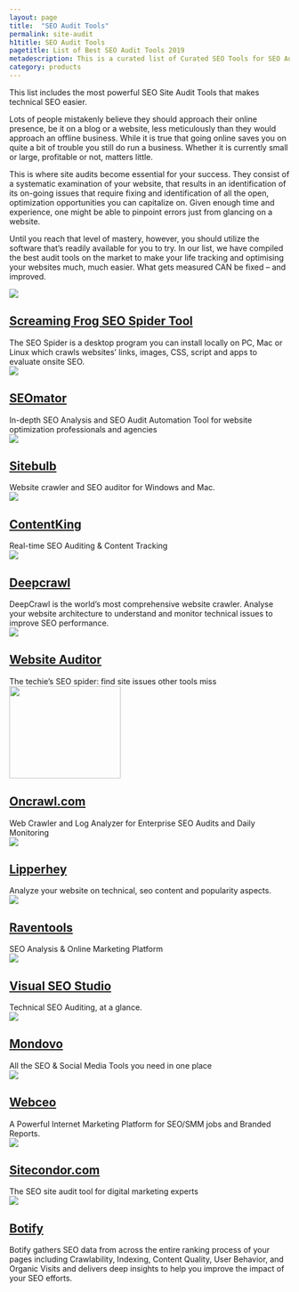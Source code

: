 ```yaml
---
layout: page
title:  "SEO Audit Tools"
permalink: site-audit
h1title: SEO Audit Tools
pagetitle: List of Best SEO Audit Tools 2019
metadescription: This is a curated list of Curated SEO Tools for SEO Audit Tools, links to various marketing websites, handpicked and time proven. Best SEO Audit Tools 2019.
category: products
---
```

This list includes the most powerful SEO Site Audit Tools that makes technical SEO easier.

Lots of people mistakenly believe they should approach their online presence, be it on a blog or a website, less meticulously than they would approach an offline business. While it is true that going online saves you on quite a bit of trouble you still do run a business. Whether it is currently small or large, profitable or not, matters little.

This is where site audits become essential for your success. They consist of a systematic examination of your website, that results in an identification of its on-going issues that require fixing and identification of all the open, optimization opportunities you can capitalize on. Given enough time and experience, one might be able to pinpoint errors just from glancing on a website.

Until you reach that level of mastery, however, you should utilize the software that’s readily available for you to try. In our list, we have compiled the best audit tools on the market to make your life tracking and optimising your websites much, much easier. What gets measured CAN be fixed – and improved.

<article class="resource">
<div class="resource__thumb"><img  src="/wp-content/uploads/2016/12/screaming-frog-seo-spider-tool-200x200.jpg"  /></div>
<div class="resource__info">
<h2 class="h2 category-title"><a href="https://www.screamingfrog.co.uk/seo-spider/?ref=curatedseotools.com" target="_blank class=">Screaming Frog SEO Spider Tool</a></h2>
The SEO Spider is a desktop program you can install locally on PC, Mac or Linux which crawls websites’ links, images, CSS, script and apps to evaluate onsite SEO.

</div>
</article><article class="resource">
<div class="resource__thumb"><img  src="/wp-content/uploads/2016/12/seomator_logo-200x200.jpg"  /></div>
<div class="resource__info">
<h2 class="h2 category-title"><a href="https://seomator.com/?ref=curatedseotools.com" target="_blank class=">SEOmator</a></h2>
In-depth SEO Analysis and SEO Audit Automation Tool for website optimization professionals and agencies

</div>
</article><article class="resource">
<div class="resource__thumb"><img  src="/wp-content/uploads/2017/09/Sitebulb-200x200.png"  /></div>
<div class="resource__info">
<h2 class="h2 category-title"><a href="https://sitebulb.com/?ref=curatedseotools.com" target="_blank class=">Sitebulb</a></h2>
Website crawler and SEO auditor for Windows and Mac.

</div>
</article><article class="resource">
<div class="resource__thumb"><img  src="/wp-content/uploads/2017/01/DC1htzcWsAQjZjs-200x200.jpg" sizes="(max-width: 200px) 100vw, 200px" srcset="https://curatedseotools.com/wp-content/uploads/2017/01/DC1htzcWsAQjZjs-200x200.jpg 200w, https://curatedseotools.com/wp-content/uploads/2017/01/DC1htzcWsAQjZjs-90x90.jpg 90w, https://curatedseotools.com/wp-content/uploads/2017/01/DC1htzcWsAQjZjs.jpg 300w"  /></div>
<div class="resource__info">
<h2 class="h2 category-title"><a href="https://www.contentkingapp.com/?ref=curatedseotools.com" target="_blank class=">ContentKing</a></h2>
Real-time SEO Auditing &amp; Content Tracking

</div>
</article><article class="resource">
<div class="resource__thumb"><img  src="/wp-content/uploads/2016/12/deepcrawl-200x200.jpg"  /></div>
<div class="resource__info">
<h2 class="h2 category-title"><a href="https://www.deepcrawl.com/?ref=curatedseotools.com" target="_blank class=">Deepcrawl</a></h2>
DeepCrawl is the world’s most comprehensive website crawler. Analyse your website architecture to understand and monitor technical issues to improve SEO performance.

</div>
</article><article class="resource">
<div class="resource__thumb"><img  src="/wp-content/uploads/2017/01/Easily_optimize_your_site_pages_with_WebSite_Auditor_-200x200.png"  /></div>
<div class="resource__info">
<h2 class="h2 category-title"><a href="http://www.link-assistant.com/website-auditor/?ref=curatedseotools.com" target="_blank class=">Website Auditor</a></h2>
The techie’s SEO spider: find site issues other tools miss

</div>
</article><article class="resource">
<div class="resource__thumb"><img  src="/wp-content/uploads/2016/12/oncrawl-com-200x166.png" alt="" width="200" height="166" /></div>
<div class="resource__info">
<h2 class="h2 category-title"><a href="http://www.oncrawl.com/?ref=curatedseotools.com" target="_blank class=">Oncrawl.com</a></h2>
Web Crawler and Log Analyzer for Enterprise SEO Audits and Daily Monitoring

</div>
</article><article class="resource">
<div class="resource__thumb"><img  src="/wp-content/uploads/2016/12/lipperhey-200x200.jpg"  /></div>
<div class="resource__info">
<h2 class="h2 category-title"><a href="https://www.lipperhey.com/en/?ref=curatedseotools.com" target="_blank class=">Lipperhey</a></h2>
Analyze your website on technical, seo content and popularity aspects.

</div>
</article><article class="resource">
<div class="resource__thumb"><img  src="/wp-content/uploads/2016/12/raventools-200x200.png"  /></div>
<div class="resource__info">
<h2 class="h2 category-title"><a href="https://raventools.com/?ref=curatedseotools.com" target="_blank class=">Raventools</a></h2>
SEO Analysis &amp; Online Marketing Platform

</div>
</article><article class="resource">
<div class="resource__thumb"><img  src="/wp-content/uploads/2016/12/visual-seo-studio-200x200.png"  /></div>
<div class="resource__info">
<h2 class="h2 category-title"><a href="http://visual-seo.com/?ref=curatedseotools.com" target="_blank class=">Visual SEO Studio</a></h2>
Technical SEO Auditing, at a glance.

</div>
</article><article class="resource">
<div class="resource__thumb"><img  src="/wp-content/uploads/2016/12/mondovo-200x200.jpg"  /></div>
<div class="resource__info">
<h2 class="h2 category-title"><a href="https://www.mondovo.com/?ref=curatedseotools.com" target="_blank class=">Mondovo</a></h2>
All the SEO &amp; Social Media Tools you need in one place

</div>
</article><article class="resource">
<div class="resource__thumb"><img  src="/wp-content/uploads/2016/12/webceo-200x200.png"  /></div>
<div class="resource__info">
<h2 class="h2 category-title"><a href="https://www.webceo.com/?ref=curatedseotools.com" target="_blank class=">Webceo</a></h2>
A Powerful Internet Marketing Platform for SEO/SMM jobs and Branded Reports.

</div>
</article><article class="resource">
<div class="resource__thumb"><img  src="/wp-content/uploads/2016/12/sitecondor-com-200x200.gif"  /></div>
<div class="resource__info">
<h2 class="h2 category-title"><a href="https://www.sitecondor.com/?ref=curatedseotools.com" target="_blank class=">Sitecondor.com</a></h2>
The SEO site audit tool for digital marketing experts

</div>
</article><article class="resource">
<div class="resource__thumb"><img  src="/wp-content/uploads/2016/12/botify-200x200.png"  /></div>
<div class="resource__info">
<h2 class="h2 category-title"><a href="https://www.botify.com/?ref=curatedseotools.com" target="_blank class=">Botify</a></h2>
Botify gathers SEO data from across the entire ranking process of your pages including Crawlability, Indexing, Content Quality, User Behavior, and Organic Visits and delivers deep insights to help you improve the impact of your SEO efforts.

</div>
</article>
